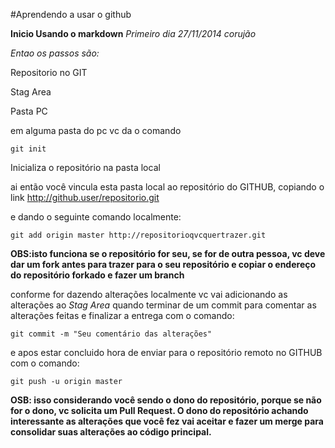 #Aprendendo a usar o github

**Inicio Usando o markdown**
*Primeiro dia 27/11/2014 corujão*

*Entao os passos são:*

Repositorio no GIT

Stag Area

Pasta PC


em alguma pasta do pc vc da o comando 

    git init

Inicializa o repositório na pasta local

ai então você vincula esta pasta local ao repositório do GITHUB, copiando o link http://github.user/repositorio.git

e dando o seguinte comando localmente:

    git add origin master http://repositorioqvcquertrazer.git

**OBS:isto funciona se o repositório for seu, se for de outra pessoa, vc deve dar um fork antes para trazer para o seu repositório e copiar o endereço do repositório forkado e fazer um branch**

conforme for dazendo alterações localmente vc vai adicionando as alterações ao *Stag Area* quando terminar de um commit para comentar as alterações feitas e finalizar a entrega com o comando:

    git commit -m "Seu comentário das alterações"

e apos estar concluido hora de enviar para o repositório remoto no GITHUB com o comando:

    git push -u origin master

**OSB: isso considerando você sendo o dono do repositório, porque se não for o dono, vc solicita um Pull Request. O dono do repositório achando interessante as alterações que você fez vai aceitar e fazer um merge para consolidar suas alterações ao código principal.**




